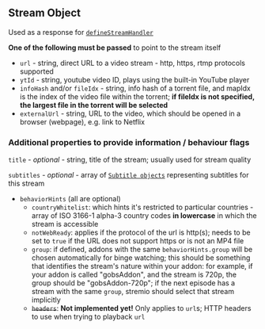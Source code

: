 ## Stream Object

Used as a response for [`defineStreamHandler`](../requests/defineStreamHandler.md)

**One of the following must be passed** to point to the stream itself

* ``url`` - string, direct URL to a video stream - http, https, rtmp protocols supported
* ``ytId`` - string, youtube video ID, plays using the built-in YouTube player
* ``infoHash`` and/or ``fileIdx`` - string, info hash of a torrent file, and mapIdx is the index of the video file within the torrent; **if fileIdx is not specified, the largest file in the torrent will be selected**
* ``externalUrl`` - string, URL to the video, which should be opened in a browser (webpage), e.g. link to Netflix

### Additional properties to provide information / behaviour flags

``title`` - _optional_ - string, title of the stream; usually used for stream quality

``subtitles`` - _optional_ - array of [``Subtitle objects``](./subtitles.md) representing subtitles for this stream

- `behaviorHints` (all are optional)
    - `countryWhitelist`: which hints it's restricted to particular countries  - array of ISO 3166-1 alpha-3 country codes **in lowercase** in which the stream is accessible
    - `notWebReady`: applies if the protocol of the url is http(s); needs to be set to `true` if the URL does not support https or is not an MP4 file
    - `group`: if defined, addons with the same `behaviorHints.group` will be chosen automatically for binge watching; this should be something that identifies the stream's nature within your addon: for example, if your addon is called "gobsAddon", and the stream is 720p, the group should be "gobsAddon-720p"; if the next episode has a stream with the same `group`, stremio should select that stream implicitly
    - ~~`headers`~~: **Not implemented yet!** Only applies to `url`s; HTTP headers to use when trying to playback `url`
